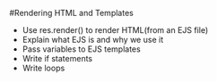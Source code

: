 #Rendering HTML and Templates

* Use res.render() to render HTML(from an EJS file)
* Explain what EJS is and why we use it
* Pass variables to EJS templates
* Write if statements
* Write loops